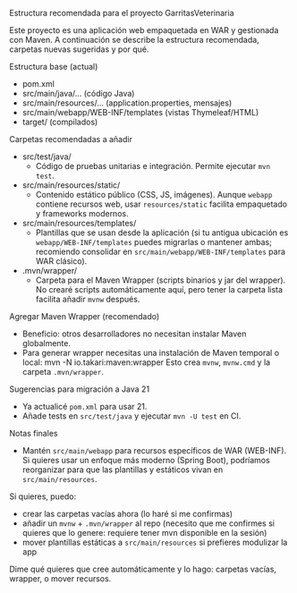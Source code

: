 Estructura recomendada para el proyecto GarritasVeterinaria

Este proyecto es una aplicación web empaquetada en WAR y gestionada con Maven.
A continuación se describe la estructura recomendada, carpetas nuevas sugeridas y por qué.

Estructura base (actual)
- pom.xml
- src/main/java/... (código Java)
- src/main/resources/... (application.properties, mensajes)
- src/main/webapp/WEB-INF/templates (vistas Thymeleaf/HTML)
- target/ (compilados)

Carpetas recomendadas a añadir
- src/test/java/
  - Código de pruebas unitarias e integración. Permite ejecutar `mvn test`.
- src/main/resources/static/
  - Contenido estático público (CSS, JS, imágenes). Aunque `webapp` contiene recursos web, usar `resources/static` facilita empaquetado y frameworks modernos.
- src/main/resources/templates/
  - Plantillas que se usan desde la aplicación (si tu antigua ubicación es `webapp/WEB-INF/templates` puedes migrarlas o mantener ambas; recomiendo consolidar en `src/main/webapp/WEB-INF/templates` para WAR clásico).
- .mvn/wrapper/
  - Carpeta para el Maven Wrapper (scripts binarios y jar del wrapper). No crearé scripts automáticamente aquí, pero tener la carpeta lista facilita añadir `mvnw` después.

Agregar Maven Wrapper (recomendado)
- Beneficio: otros desarrolladores no necesitan instalar Maven globalmente.
- Para generar wrapper necesitas una instalación de Maven temporal o local:
  mvn -N io.takari:maven:wrapper
  Esto crea `mvnw`, `mvnw.cmd` y la carpeta `.mvn/wrapper`.

Sugerencias para migración a Java 21
- Ya actualicé `pom.xml` para usar <release>21.
- Añade tests en `src/test/java` y ejecutar `mvn -U test` en CI.

Notas finales
- Mantén `src/main/webapp` para recursos específicos de WAR (WEB-INF). Si quieres usar un enfoque más moderno (Spring Boot), podríamos reorganizar para que las plantillas y estáticos vivan en `src/main/resources`.

Si quieres, puedo:
- crear las carpetas vacías ahora (lo haré si me confirmas)
- añadir un `mvnw` + `.mvn/wrapper` al repo (necesito que me confirmes si quieres que lo genere: requiere tener mvn disponible en la sesión)
- mover plantillas estáticas a `src/main/resources` si prefieres modulizar la app

Dime qué quieres que cree automáticamente y lo hago: carpetas vacías, wrapper, o mover recursos.